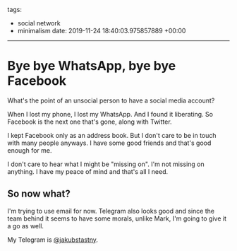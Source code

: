 tags:
- social network
- minimalism
date: 2019-11-24 18:40:03.975857889 +00:00

---


# Bye bye WhatsApp, bye bye Facebook

What's the point of an unsocial person to have a social media account?

When I lost my phone, I lost my WhatsApp. And I found it liberating. So Facebook is the next one that's gone, along with Twitter.

I kept Facebook only as an address book. But I don't care to be in touch with many people anyways. I have some good friends and that's good enough for me.

I don't care to hear what I might be "missing on". I'm not missing on anything. I have my peace of mind and that's all I need.

## So now what?

I'm trying to use email for now. Telegram also looks good and since the team behind it seems to have some morals, unlike Mark, I'm going to give it a go as well.

My Telegram is [@jakubstastny](https://t.me/jakubstastny).
